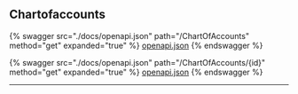 ## Chartofaccounts




{% swagger src="./docs/openapi.json" path="/ChartOfAccounts" method="get" expanded="true" %}
[openapi.json](./docs/openapi.json)
{% endswagger %}

{% swagger src="./docs/openapi.json" path="/ChartOfAccounts/{id}" method="get" expanded="true" %}
[openapi.json](./docs/openapi.json)
{% endswagger %}


---


